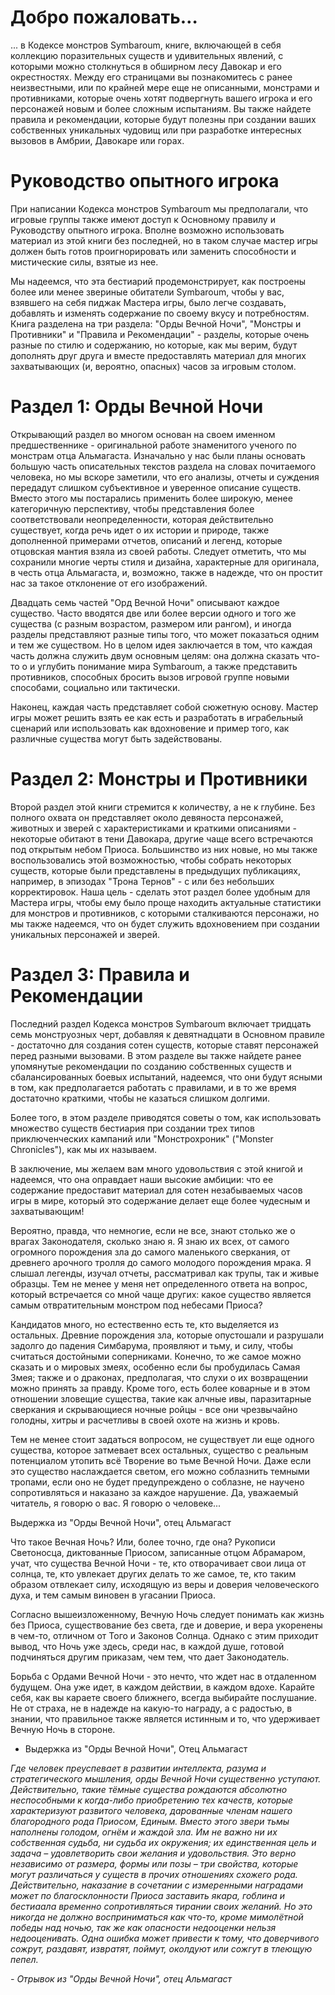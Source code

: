 # Добро пожаловать…

... в Кодексе монстров Symbaroum, книге, включающей в себя коллекцию поразительных существ и удивительных явлений, с которыми можно столкнуться в обширном лесу Давокар и его окрестностях. Между его страницами вы познакомитесь с ранее неизвестными, или по крайней мере еще не описанными, монстрами и противниками, которые очень хотят подвергнуть вашего игрока и его персонажей новым и более сложным испытаниям. Вы также найдете правила и рекомендации, которые будут полезны при создании ваших собственных уникальных чудовищ или при разработке интересных вызовов в Амбрии, Давокаре или горах.
# Руководство опытного игрока
При написании Кодекса монстров Symbaroum мы предполагали, что игровые группы также имеют доступ к Основному правилу и Руководству опытного игрока. Вполне возможно использовать материал из этой книги без последней, но в таком случае мастер игры должен быть готов проигнорировать или заменить способности и мистические силы, взятые из нее.

Мы надеемся, что эта бестиарий продемонстрирует, как построены более или менее звериные обитатели Symbaroum, чтобы у вас, взявшего на себя пиджак Мастера игры, было легче создавать, добавлять и изменять содержание по своему вкусу и потребностям. Книга разделена на три раздела: "Орды Вечной Ночи", "Монстры и Противники" и "Правила и Рекомендации" - разделы, которые очень разные по стилю и содержанию, но которые, как мы верим, будут дополнять друг друга и вместе предоставлять материал для многих захватывающих (и, вероятно, опасных) часов за игровым столом.
# Раздел 1: Орды Вечной Ночи
Открывающий раздел во многом основан на своем именном предшественнике - оригинальной работе знаменитого ученого по монстрам отца Альмагаста. Изначально у нас были планы основать большую часть описательных текстов раздела на словах почитаемого человека, но мы вскоре заметили, что его анализы, отчеты и суждения передадут слишком субъективное и уверенное описание существ. Вместо этого мы постарались применить более широкую, менее категоричную перспективу, чтобы представления более соответствовали неопределенности, которая действительно существует, когда речь идет о их истории и природе, также дополненной примерами отчетов, описаний и легенд, которые отцовская мантия взяла из своей работы. Следует отметить, что мы сохранили многие черты стиля и дизайна, характерные для оригинала, в честь отца Альмагаста, и, возможно, также в надежде, что он простит нас за такое отклонение от его изображений.

Двадцать семь частей "Орд Вечной Ночи" описывают каждое существо. Часто вводятся две или более версии одного и того же существа (с разным возрастом, размером или рангом), и иногда разделы представляют разные типы того, что может показаться одним и тем же существом. Но в целом идея заключается в том, что каждая часть должна служить двум основным целям: она должна сказать что-то о и углубить понимание мира Symbaroum, а также представить противников, способных бросить вызов игровой группе новыми способами, социально или тактически.

Наконец, каждая часть представляет собой сюжетную основу. Мастер игры может решить взять ее как есть и разработать в играбельный сценарий или использовать как вдохновение и пример того, как различные существа могут быть задействованы. 
# Раздел 2: Монстры и Противники
Второй раздел этой книги стремится к количеству, а не к глубине. Без полного охвата он представляет около девяноста персонажей, животных и зверей с характеристиками и краткими описаниями - некоторые обитают в тени Давокара, другие чаще всего встречаются под открытым небом Приоса. Большинство из них новые, но мы также воспользовались этой возможностью, чтобы собрать некоторых существ, которые были представлены в предыдущих публикациях, например, в эпизодах "Трона Тернов" - с или без небольших корректировок. Наша цель - сделать этот раздел более удобным для Мастера игры, чтобы ему было проще находить актуальные статистики для монстров и противников, с которыми сталкиваются персонажи, но мы также надеемся, что он будет служить вдохновением при создании уникальных персонажей и зверей.  
# Раздел 3: Правила и Рекомендации
Последний раздел Кодекса монстров Symbaroum включает тридцать семь монструозных черт, добавляя к девятнадцати в Основном правиле - достаточно для создания сотен существ, которые ставят персонажей перед разными вызовами. В этом разделе вы также найдете ранее упомянутые рекомендации по созданию собственных существ и сбалансированных боевых испытаний, надеемся, что они будут ясными в том, как предполагается работать с правилами, и в то же время достаточно краткими, чтобы не казаться слишком долгими.  

Более того, в этом разделе приводятся советы о том, как использовать множество существ бестиария при создании трех типов приключенческих кампаний или "Монстрохроник" ("Monster Chronicles"), как мы их называем.  

В заключение, мы желаем вам много удовольствия с этой книгой и надеемся, что она оправдает наши высокие амбиции: что ее содержание предоставит материал для сотен незабываемых часов игры в мире, который это содержание делает еще более чудесным и захватывающим!

Вероятно, правда, что немногие, если не все, знают столько же о врагах Законодателя, сколько знаю я. Я знаю их всех, от самого огромного порождения зла до самого маленького сверкания, от древнего арочного тролля до самого молодого порождения мрака. Я слышал легенды, изучал отчеты, рассматривал как трупы, так и живые образцы. Тем не менее у меня нет определенного ответа на вопрос, который встречается со мной чаще других: какое существо является самым отвратительным монстром под небесами Приоса? 

Кандидатов много, но естественно есть те, кто выделяется из остальных. Древние порождения зла, которые опустошали и разрушали задолго до падения Симбарума, проявляют и тьму, и силу, чтобы считаться достойными соперниками. Конечно, то же самое можно сказать и о мировых змеях, особенно если бы пробудилась Самая Змея; также и о драконах, предполагая, что слухи о их возвращении можно принять за правду. Кроме того, есть более коварные и в этом отношении зловещие существа, такие как алчные ивы, паразитарные сверкания и скрывающиеся ночные ройцы - все они чрезвычайно голодны, хитры и расчетливы в своей охоте на жизнь и кровь.  

Тем не менее стоит задаться вопросом, не существует ли еще одного существа, которое затмевает всех остальных, существо с реальным потенциалом утопить всё Творение во тьме Вечной Ночи. Даже если это существо наслаждается светом, его можно соблазнить темными тропами, если оно не будет предупреждено о соблазне, не научено сопротивляться и наказано за каждое нарушение. Да, уважаемый читатель, я говорю о вас. Я говорю о человеке...  

Выдержка из "Орды Вечной Ночи", отец Альмагаст

Что такое Вечная Ночь? Или, более точно, где она? Рукописи Светоносца, диктованные Приосом, записанные отцом Абрамаром, учат, что существа Вечной Ночи - те, кто отворачивает свои лица от солнца, те, кто увлекает других делать то же самое, те, кто таким образом отвлекает силу, исходящую из веры и доверия человеческого духа, и тем самым виновен в угасании Приоса.

Согласно вышеизложенному, Вечную Ночь следует понимать как жизнь без Приоса, существование без света, где и доверие, и вера укоренены в чем-то, отличном от Того и Законов Солнца. Однако с этим приходит вывод, что Ночь уже здесь, среди нас, в каждой душе, готовой подчиняться другим приказам, чем тем, что дает Законодатель.

Борьба с Ордами Вечной Ночи - это нечто, что ждет нас в отдаленном будущем. Она уже идет, в каждом действии, в каждом вдохе. Карайте себя, как вы караете своего ближнего, всегда выбирайте послушание. Не от страха, не в надежде на какую-то награду, а с радостью, в знании, что правильное также является истинным и то, что удерживает Вечную Ночь в стороне.

- Выдержка из "Орды Вечной Ночи", Отец Альмагаст

_Где человек преуспевает в развитии интеллекта, разума и стратегического мышления, орды Вечной Ночи существенно уступают. Действительно, такие тёмные существа рождаются абсолютно неспособными к когда-либо приобретению тех качеств, которые характеризуют развитого человека, дарованные членам нашего благородного рода Приосом, Единым. Вместо этого звери тьмы наполнены голодом, огнём и жаждой зла. Им не важно ни их собственная судьба, ни судьба их окружения; их единственная цель и задача – удовлетворить свои желания и удовольствия. Это верно независимо от размера, формы или позы – три свойства, которые могут различаться у существ в прочих отношениях схожего рода. Действительно, наказание в сочетании с измеренными наградами может по благосклонности Приоса заставить якара, гоблина и бестиаала временно сопротивляться тирании своих желаний. Но это никогда не должно восприниматься как что-то, кроме мимолётной победы над ночью, так же как опасности недооценки нельзя недооценивать. Одна ошибка может привести к тому, что доверчивого сожрут, раздавят, извратят, поймут, околдуют или сожгут в тлеющую пепел._

_- Отрывок из "Орды Вечной Ночи", отец Альмагаст_
